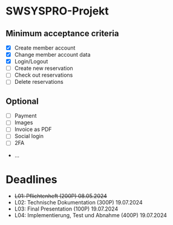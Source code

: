 # SWSYSPRO-Projekt

## Minimum acceptance criteria

- [x] Create member account
- [x] Change member account data
- [x] Login/Logout
- [ ] Create new reservation
- [ ] Check out reservations
- [ ] Delete reservations

## Optional
- [ ] Payment
- [ ] Images
- [ ] Invoice as PDF
- [ ] Social login
- [ ] 2FA
- ...

# Deadlines
- ~~L01: Pflichtenheft (200P) 08.05.2024~~
- L02: Technische Dokumentation (300P) 19.07.2024
- L03: Final Presentation (100P) 19.07.2024
- L04: Implementierung, Test und Abnahme (400P) 19.07.2024

